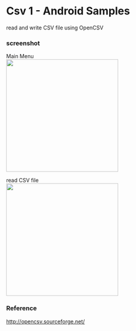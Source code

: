 Csv 1 - Android Samples
===============

read and write CSV file using OpenCSV <br/>

### screenshot <br/>
Main Menu <br/>
<image src="https://raw.githubusercontent.com/ohwada/Android_Samples/master/Csv1/screenshot/csv1_main.png" width="300" /><br/>

read CSV file <br/>
<image src="https://raw.githubusercontent.com/ohwada/Android_Samples/master/Csv1/screenshot/csv1_sample1.png" width="300" /><br/>

### Reference <br/>
http://opencsv.sourceforge.net/
